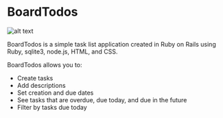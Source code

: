 # BoardTodos

![alt text](https://cdn.pixabay.com/photo/2014/04/02/10/19/check-303494__340.png)

BoardTodos is a simple task list application created in Ruby on Rails using Ruby, sqlite3,
node.js, HTML, and CSS.

BoardTodos allows you to:
- Create tasks
- Add descriptions
- Set creation and due dates
- See tasks that are overdue, due today, and due in the future
- Filter by tasks due today
